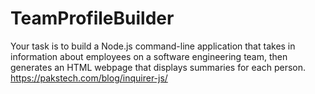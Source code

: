 # TeamProfileBuilder

Your task is to build a Node.js command-line application that takes in information about employees on a software engineering team, then generates an HTML webpage that displays summaries for each person.
https://pakstech.com/blog/inquirer-js/
